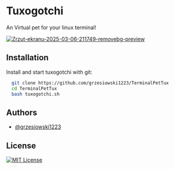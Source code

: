 
# Tuxogotchi

An Virtual pet for your linux terminal!


<a href="https://imgbb.com/"><img src="https://i.ibb.co/jvBmTXmL/Zrzut-ekranu-2025-03-06-211749-removebg-preview.png" alt="Zrzut-ekranu-2025-03-06-211749-removebg-preview" border="0"></a>


## Installation

Install and start tuxogotchi with git:

```bash
  git clone https://github.com/grzesiowski1223/TerminalPetTux
  cd TerminalPetTux
  bash tuxogotchi.sh
```
    
## Authors

- [@grzesiowski1223](https://github.com/grzesiowski1223)



## License

[![MIT License](https://img.shields.io/badge/License-MIT-green.svg)](https://choosealicense.com/licenses/mit/)
